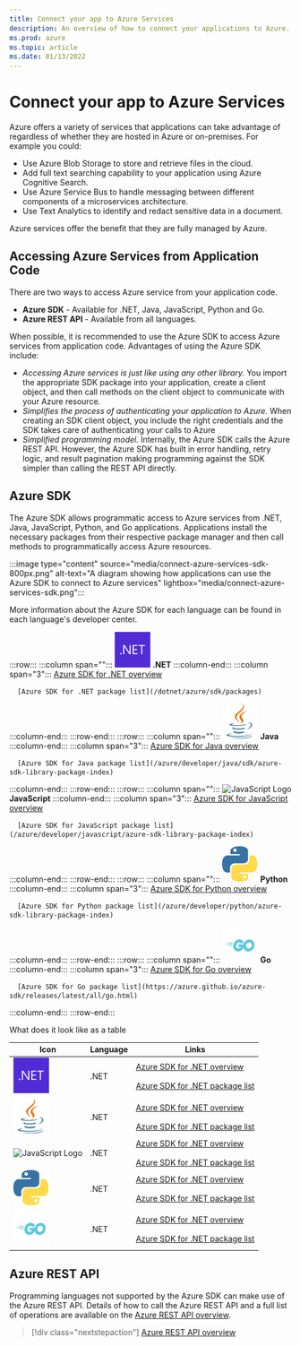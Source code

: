 ```yaml
---
title: Connect your app to Azure Services
description: An overview of how to connect your applications to Azure.
ms.prod: azure
ms.topic: article
ms.date: 01/13/2022
---
```


# Connect your app to Azure Services

Azure offers a variety of services that applications can take advantage of regardless of whether they are hosted in Azure or on-premises.  For example you could:

- Use Azure Blob Storage to store and retrieve files in the cloud.
- Add full text searching capability to your application using Azure Cognitive Search.
- Use Azure Service Bus to handle messaging between different components of a microservices architecture.
- Use Text Analytics to identify and redact sensitive data in a document.

Azure services offer the benefit that they are fully managed by Azure.

## Accessing Azure Services from Application Code

There are two ways to access Azure service from your application code.

- **Azure SDK** - Available for .NET, Java, JavaScript, Python and Go.
- **Azure REST API** - Available from all languages.

When possible, it is recommended to use the Azure SDK to access Azure services from application code. Advantages of using the Azure SDK include:

- *Accessing Azure services is just like using any other library.*  You import the appropriate SDK package into your application, create a client object, and then call methods on the client object to communicate with your Azure resource.
- *Simplifies the process of authenticating your application to Azure.* When creating an SDK client object, you include the right credentials and the SDK takes care of authenticating your calls to Azure
- *Simplified programming model.*  Internally, the Azure SDK calls the Azure REST API.  However, the Azure SDK has built in error handling, retry logic, and result pagination making programming against the SDK simpler than calling the REST API directly.

## Azure SDK

The Azure SDK allows programmatic access to Azure services from .NET, Java, JavaScript, Python, and Go applications. Applications install the necessary packages from their respective package manager and then call methods to programmatically access Azure resources.

:::image type="content" source="media/connect-azure-services-sdk-800px.png" alt-text="A diagram showing how applications can use the Azure SDK to connect to Azure services" lightbox="media/connect-azure-services-sdk.png":::

More information about the Azure SDK for each language can be found in each language's developer center.

:::row:::
   :::column span="":::
      ![.NET Logo](./media/logo-dotnet.png) **.NET**
   :::column-end:::
   :::column span="3":::
      [Azure SDK for .NET overview](/dotnet/azure/sdk/azure-sdk-for-dotnet)

      [Azure SDK for .NET package list](/dotnet/azure/sdk/packages)
   :::column-end:::
:::row-end:::
:::row:::
   :::column span="":::
      ![Java Logo](./media/logo-java.png) **Java**
   :::column-end:::
   :::column span="3":::
      [Azure SDK for Java overview](/azure/developer/java/sdk/overview)

      [Azure SDK for Java package list](/azure/developer/java/sdk/azure-sdk-library-package-index)
   :::column-end:::
:::row-end:::
:::row:::
   :::column span="":::
      ![JavaScript Logo](./media/logo-javascript.png) **JavaScript**
   :::column-end:::
   :::column span="3":::
      [Azure SDK for JavaScript overview](/azure/developer/javascript/core/use-azure-sdk)

      [Azure SDK for JavaScript package list](/azure/developer/javascript/azure-sdk-library-package-index)
   :::column-end:::
:::row-end:::
:::row:::
   :::column span="":::
      ![Python Logo](./media/logo-python.png) **Python**
   :::column-end:::
   :::column span="3":::
      [Azure SDK for Python overview](/azure/developer/python/azure-sdk-overview)

      [Azure SDK for Python package list](/azure/developer/python/azure-sdk-library-package-index)
   :::column-end:::
:::row-end:::
:::row:::
   :::column span="":::
      ![Golang Logo](./media/logo-golang.png) **Go**
   :::column-end:::
   :::column span="3":::
      [Azure SDK for Go overview](/azure/developer/go/overview)

      [Azure SDK for Go package list](https://azure.github.io/azure-sdk/releases/latest/all/go.html)
   :::column-end:::
:::row-end:::

What does it look like as a table

| Icon                                            | Language | Links    |
|-------------------------------------------------|----------|----------|
| ![.NET Logo](./media/logo-dotnet.png)           | .NET     | [Azure SDK for .NET overview](/dotnet/azure/sdk/azure-sdk-for-dotnet)<br><br>[Azure SDK for .NET package list](/dotnet/azure/sdk/packages) |
| ![Java Logo](./media/logo-java.png)             | .NET     | [Azure SDK for .NET overview](/dotnet/azure/sdk/azure-sdk-for-dotnet)<br><br>[Azure SDK for .NET package list](/dotnet/azure/sdk/packages) |
| ![JavaScript Logo](./media/logo-javascript.png) | .NET     | [Azure SDK for .NET overview](/dotnet/azure/sdk/azure-sdk-for-dotnet)<br><br>[Azure SDK for .NET package list](/dotnet/azure/sdk/packages) |
| ![Python Logo](./media/logo-python.png)         | .NET     | [Azure SDK for .NET overview](/dotnet/azure/sdk/azure-sdk-for-dotnet)<br><br>[Azure SDK for .NET package list](/dotnet/azure/sdk/packages) |
| ![Golang Logo](./media/logo-golang.png)         | .NET     | [Azure SDK for .NET overview](/dotnet/azure/sdk/azure-sdk-for-dotnet)<br><br>[Azure SDK for .NET package list](/dotnet/azure/sdk/packages) |

## Azure REST API

Programming languages not supported by the Azure SDK can make use of the Azure REST API.  Details of how to call the Azure REST API and a full list of operations are available on the [Azure REST API overview](/rest/api/azure/).

> [!div class="nextstepaction"]
> [Azure REST API overview](/rest/api/azure/)
